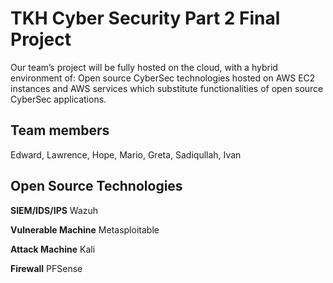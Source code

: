 # TKH Cyber Security Part 2 Final Project

Our team’s project will be fully hosted on the cloud, with a hybrid environment of: 
Open source CyberSec technologies hosted on AWS EC2 instances and AWS services which substitute functionalities of open source CyberSec applications.


## Team members
Edward, Lawrence, Hope, Mario, Greta, Sadiqullah, Ivan


## Open Source Technologies

**SIEM/IDS/IPS**
Wazuh

**Vulnerable Machine**
Metasploitable

**Attack Machine**
Kali

**Firewall**
PFSense
